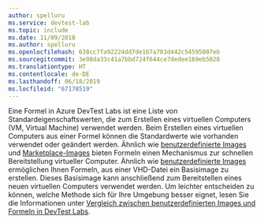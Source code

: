 ```yaml
---
author: spelluru
ms.service: devtest-lab
ms.topic: include
ms.date: 11/09/2018
ms.author: spelluru
ms.openlocfilehash: 638cc7fa92224dd7de1b7a703d442c54595807eb
ms.sourcegitcommit: 3e98da33c41a7bbd724f644ce7dedee169eb5028
ms.translationtype: HT
ms.contentlocale: de-DE
ms.lasthandoff: 06/18/2019
ms.locfileid: "67178519"
---
```

Eine Formel in Azure DevTest Labs ist eine Liste von Standardeigenschaftswerten, die zum Erstellen eines virtuellen Computers (VM, Virtual Machine) verwendet werden. Beim Erstellen eines virtuellen Computers aus einer Formel können die Standardwerte wie vorhanden verwendet oder geändert werden. Ähnlich wie [benutzerdefinierte Images](../articles/lab-services/devtest-lab-create-template.md) und [Marketplace-Images](../articles/lab-services/devtest-lab-configure-marketplace-images.md) bieten Formeln einen Mechanismus zur schnellen Bereitstellung virtueller Computer. Ähnlich wie [benutzerdefinierte Images](../articles/lab-services/devtest-lab-create-template.md) ermöglichen Ihnen Formeln, aus einer VHD-Datei ein Basisimage zu erstellen. Dieses Basisimage kann anschließend zum Bereitstellen eines neuen virtuellen Computers verwendet werden. Um leichter entscheiden zu können, welche Methode sich für Ihre Umgebung besser eignet, lesen Sie die Informationen unter [Vergleich zwischen benutzerdefinierten Images und Formeln in DevTest Labs](../articles/lab-services/devtest-lab-comparing-vm-base-image-types.md).
